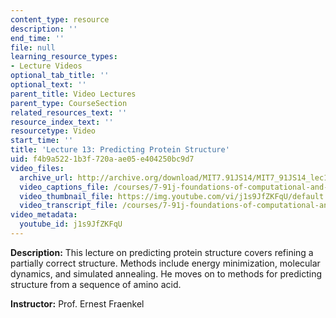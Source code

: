 ```yaml
---
content_type: resource
description: ''
end_time: ''
file: null
learning_resource_types:
- Lecture Videos
optional_tab_title: ''
optional_text: ''
parent_title: Video Lectures
parent_type: CourseSection
related_resources_text: ''
resource_index_text: ''
resourcetype: Video
start_time: ''
title: 'Lecture 13: Predicting Protein Structure'
uid: f4b9a522-1b3f-720a-ae05-e404250bc9d7
video_files:
  archive_url: http://archive.org/download/MIT7.91JS14/MIT7_91JS14_lec13_300k.mp4
  video_captions_file: /courses/7-91j-foundations-of-computational-and-systems-biology-spring-2014/54167d69ce10507dbaf3dbf298caad03_j1s9JfZKFqU.vtt
  video_thumbnail_file: https://img.youtube.com/vi/j1s9JfZKFqU/default.jpg
  video_transcript_file: /courses/7-91j-foundations-of-computational-and-systems-biology-spring-2014/8db39b529409ce90bdc124f42dad2ccf_j1s9JfZKFqU.pdf
video_metadata:
  youtube_id: j1s9JfZKFqU
---
```


**Description:** This lecture on predicting protein structure covers refining a partially correct structure. Methods include energy minimization, molecular dynamics, and simulated annealing. He moves on to methods for predicting structure from a sequence of amino acid.

**Instructor:** Prof. Ernest Fraenkel
